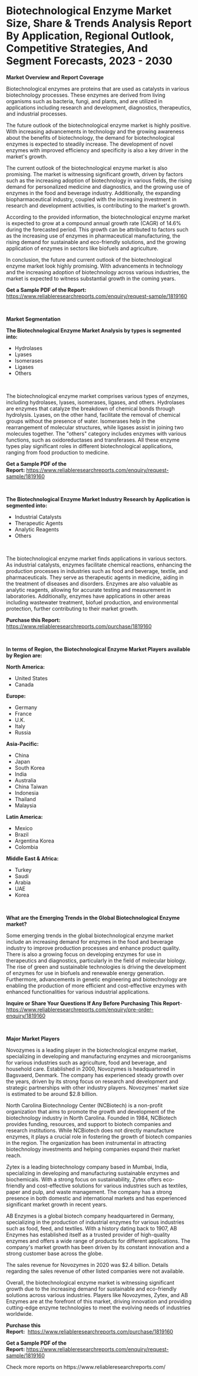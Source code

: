 <p><h1>Biotechnological Enzyme Market Size, Share & Trends Analysis Report By Application, Regional Outlook, Competitive Strategies, And Segment Forecasts, 2023 - 2030</h1></p><p><strong>Market Overview and Report Coverage</strong></p>
<p><p>Biotechnological enzymes are proteins that are used as catalysts in various biotechnology processes. These enzymes are derived from living organisms such as bacteria, fungi, and plants, and are utilized in applications including research and development, diagnostics, therapeutics, and industrial processes.</p><p>The future outlook of the biotechnological enzyme market is highly positive. With increasing advancements in technology and the growing awareness about the benefits of biotechnology, the demand for biotechnological enzymes is expected to steadily increase. The development of novel enzymes with improved efficiency and specificity is also a key driver in the market's growth.</p><p>The current outlook of the biotechnological enzyme market is also promising. The market is witnessing significant growth, driven by factors such as the increasing adoption of biotechnology in various fields, the rising demand for personalized medicine and diagnostics, and the growing use of enzymes in the food and beverage industry. Additionally, the expanding biopharmaceutical industry, coupled with the increasing investment in research and development activities, is contributing to the market's growth.</p><p>According to the provided information, the biotechnological enzyme market is expected to grow at a compound annual growth rate (CAGR) of 14.6% during the forecasted period. This growth can be attributed to factors such as the increasing use of enzymes in pharmaceutical manufacturing, the rising demand for sustainable and eco-friendly solutions, and the growing application of enzymes in sectors like biofuels and agriculture.</p><p>In conclusion, the future and current outlook of the biotechnological enzyme market look highly promising. With advancements in technology and the increasing adoption of biotechnology across various industries, the market is expected to witness substantial growth in the coming years.</p></p>
<p><strong>Get a Sample PDF of the Report:</strong> <a href="https://www.reliableresearchreports.com/enquiry/request-sample/1819160">https://www.reliableresearchreports.com/enquiry/request-sample/1819160</a></p>
<p>&nbsp;</p>
<p><strong>Market Segmentation</strong></p>
<p><strong>The Biotechnological Enzyme Market Analysis by types is segmented into:</strong></p>
<p><ul><li>Hydrolases</li><li>Lyases</li><li>Isomerases</li><li>Ligases</li><li>Others</li></ul></p>
<p>&nbsp;</p>
<p><p>The biotechnological enzyme market comprises various types of enzymes, including hydrolases, lyases, isomerases, ligases, and others. Hydrolases are enzymes that catalyze the breakdown of chemical bonds through hydrolysis. Lyases, on the other hand, facilitate the removal of chemical groups without the presence of water. Isomerases help in the rearrangement of molecular structures, while ligases assist in joining two molecules together. The "others" category includes enzymes with various functions, such as oxidoreductases and transferases. All these enzyme types play significant roles in different biotechnological applications, ranging from food production to medicine.</p></p>
<p><strong>Get a Sample PDF of the Report:</strong>&nbsp;<a href="https://www.reliableresearchreports.com/enquiry/request-sample/1819160">https://www.reliableresearchreports.com/enquiry/request-sample/1819160</a></p>
<p>&nbsp;</p>
<p><strong>The Biotechnological Enzyme Market Industry Research by Application is segmented into:</strong></p>
<p><ul><li>Industrial Catalysts</li><li>Therapeutic Agents</li><li>Analytic Reagents</li><li>Others</li></ul></p>
<p>&nbsp;</p>
<p><p>The biotechnological enzyme market finds applications in various sectors. As industrial catalysts, enzymes facilitate chemical reactions, enhancing the production processes in industries such as food and beverage, textile, and pharmaceuticals. They serve as therapeutic agents in medicine, aiding in the treatment of diseases and disorders. Enzymes are also valuable as analytic reagents, allowing for accurate testing and measurement in laboratories. Additionally, enzymes have applications in other areas including wastewater treatment, biofuel production, and environmental protection, further contributing to their market growth.</p></p>
<p><strong>Purchase this Report:</strong>&nbsp; <a href="https://www.reliableresearchreports.com/purchase/1819160">https://www.reliableresearchreports.com/purchase/1819160</a></p>
<p>&nbsp;</p>
<p><strong>In terms of Region, the Biotechnological Enzyme Market Players available by Region are:</strong></p>
<p>
    <p> <strong> North America: </strong>
        <ul>
            <li>United States</li>
            <li>Canada</li>
        </ul>
        </p> 
    <p> <strong> Europe: </strong>
        <ul>
            <li>Germany</li>
            <li>France</li>
            <li>U.K.</li>
            <li>Italy</li>
            <li>Russia</li>
        </ul>
        </p> 
    <p> <strong> Asia-Pacific: </strong>
        <ul>
            <li>China</li>
            <li>Japan</li>
            <li>South Korea</li>
            <li>India</li>
            <li>Australia</li>
            <li>China Taiwan</li>
            <li>Indonesia</li>
            <li>Thailand</li>
            <li>Malaysia</li>
        </ul>
        </p> 
    <p> <strong> Latin America: </strong>
        <ul>
            <li>Mexico</li>
            <li>Brazil</li>
            <li>Argentina Korea</li>
            <li>Colombia</li>
        </ul>
        </p> 
    <p> <strong> Middle East & Africa: </strong>
        <ul>
            <li>Turkey</li>
            <li>Saudi</li>
            <li>Arabia</li>
            <li>UAE</li>
            <li>Korea</li>
        </ul>
    </p>
    </p>
<p>&nbsp;</p>
<p><strong>What are the Emerging Trends in the Global Biotechnological Enzyme market?</strong></p>
<p><p>Some emerging trends in the global biotechnological enzyme market include an increasing demand for enzymes in the food and beverage industry to improve production processes and enhance product quality. There is also a growing focus on developing enzymes for use in therapeutics and diagnostics, particularly in the field of molecular biology. The rise of green and sustainable technologies is driving the development of enzymes for use in biofuels and renewable energy generation. Furthermore, advancements in genetic engineering and biotechnology are enabling the production of more efficient and cost-effective enzymes with enhanced functionalities for various industrial applications.</p></p>
<p><strong>Inquire or Share Your Questions If Any Before Purchasing This Report</strong>- <a href="https://www.reliableresearchreports.com/enquiry/pre-order-enquiry/1819160">https://www.reliableresearchreports.com/enquiry/pre-order-enquiry/1819160</a></p>
<p>&nbsp;</p>
<p><strong>Major Market Players</strong></p>
<p><p>Novozymes is a leading player in the biotechnological enzyme market, specializing in developing and manufacturing enzymes and microorganisms for various industries such as agriculture, food and beverage, and household care. Established in 2000, Novozymes is headquartered in Bagsvaerd, Denmark. The company has experienced steady growth over the years, driven by its strong focus on research and development and strategic partnerships with other industry players. Novozymes' market size is estimated to be around $2.8 billion.</p><p>North Carolina Biotechnology Center (NCBiotech) is a non-profit organization that aims to promote the growth and development of the biotechnology industry in North Carolina. Founded in 1984, NCBiotech provides funding, resources, and support to biotech companies and research institutions. While NCBiotech does not directly manufacture enzymes, it plays a crucial role in fostering the growth of biotech companies in the region. The organization has been instrumental in attracting biotechnology investments and helping companies expand their market reach.</p><p>Zytex is a leading biotechnology company based in Mumbai, India, specializing in developing and manufacturing sustainable enzymes and biochemicals. With a strong focus on sustainability, Zytex offers eco-friendly and cost-effective solutions for various industries such as textiles, paper and pulp, and waste management. The company has a strong presence in both domestic and international markets and has experienced significant market growth in recent years.</p><p>AB Enzymes is a global biotech company headquartered in Germany, specializing in the production of industrial enzymes for various industries such as food, feed, and textiles. With a history dating back to 1907, AB Enzymes has established itself as a trusted provider of high-quality enzymes and offers a wide range of products for different applications. The company's market growth has been driven by its constant innovation and a strong customer base across the globe.</p><p>The sales revenue for Novozymes in 2020 was $2.4 billion. Details regarding the sales revenue of other listed companies were not available.</p><p>Overall, the biotechnological enzyme market is witnessing significant growth due to the increasing demand for sustainable and eco-friendly solutions across various industries. Players like Novozymes, Zytex, and AB Enzymes are at the forefront of this market, driving innovation and providing cutting-edge enzyme technologies to meet the evolving needs of industries worldwide.</p></p>
<p><strong>Purchase this Report:</strong>&nbsp;&nbsp;<a href="https://www.reliableresearchreports.com/purchase/1819160">https://www.reliableresearchreports.com/purchase/1819160</a></p>
<p></p>
<p><strong>Get a Sample PDF of the Report:</strong>&nbsp;<a href="https://www.reliableresearchreports.com/enquiry/request-sample/1819160">https://www.reliableresearchreports.com/enquiry/request-sample/1819160</a></p>
<p>Check more reports on https://www.reliableresearchreports.com/</p>